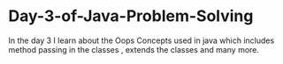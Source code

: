 # Day-3-of-Java-Problem-Solving
In the day 3 I learn about the Oops Concepts used in java which includes method passing in the classes , extends  the classes and many more.
